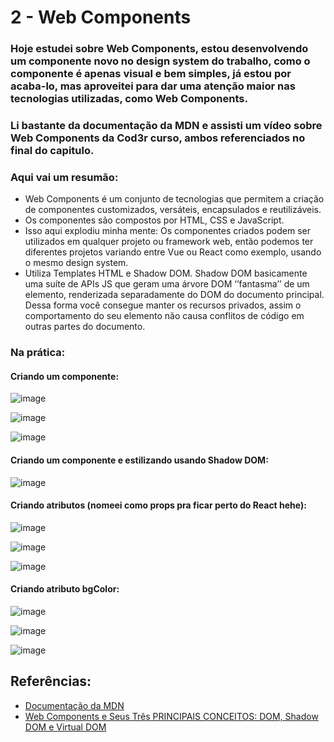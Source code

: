# 2 - Web Components

### Hoje estudei sobre Web Components, estou desenvolvendo um componente novo no design system do trabalho, como o componente é apenas visual e bem simples, já estou por acaba-lo, mas aproveitei para dar uma atenção maior nas tecnologias utilizadas, como Web Components.

### Li bastante da documentação da MDN e assisti um vídeo sobre Web Components da Cod3r curso, ambos referenciados no final do capitulo.

### Aqui vai um resumão:

- Web Components é um conjunto de tecnologias que permitem a criação de componentes customizados, versáteis, encapsulados e reutilizáveis.
- Os componentes são compostos por HTML, CSS e JavaScript.
- Isso aqui explodiu minha mente: Os componentes criados podem ser utilizados em qualquer projeto ou framework web, então podemos ter diferentes projetos variando entre Vue ou React como exemplo, usando o mesmo design system.
- Utiliza Templates HTML e Shadow DOM. Shadow DOM basicamente uma suíte de APIs JS que geram uma árvore DOM ‘’fantasma’’ de um elemento, renderizada separadamente do DOM do documento principal. Dessa forma você consegue manter os recursos privados, assim o comportamento do seu elemento não causa conflitos de código em outras partes do documento.

### Na prática:

#### Criando um componente:

![image](https://github.com/gabrielduete/100DiasDeCodigo-He4rt/assets/59345698/d0010c4c-9d19-49a6-882a-9f0706605a11)

![image](https://github.com/gabrielduete/100DiasDeCodigo-He4rt/assets/59345698/7bcb7405-d7d7-4ef1-81ee-4f0f162df0bd)

![image](https://github.com/gabrielduete/100DiasDeCodigo-He4rt/assets/59345698/1daa4728-0e73-4618-ba25-f86dac059365)

#### Criando um componente e estilizando usando Shadow DOM:

![image](https://github.com/gabrielduete/100DiasDeCodigo-He4rt/assets/59345698/dc54dbef-4b9a-4d91-be9b-cd72fe2ac933)

#### Criando atributos (nomeei como props pra ficar perto do React hehe):

![image](https://github.com/gabrielduete/100DiasDeCodigo-He4rt/assets/59345698/1ab60a99-56a3-419b-9e5d-2e84ae8510c6)

![image](https://github.com/gabrielduete/100DiasDeCodigo-He4rt/assets/59345698/807880a9-02f4-4632-833e-09c7d3af12f9)

![image](https://github.com/gabrielduete/100DiasDeCodigo-He4rt/assets/59345698/3729dbd2-147e-4a5b-82ce-d6e294f63c8a)

#### Criando atributo bgColor:

![image](https://github.com/gabrielduete/100DiasDeCodigo-He4rt/assets/59345698/4ae3094b-62c2-4160-a0b2-1c0930b89c02)

![image](https://github.com/gabrielduete/100DiasDeCodigo-He4rt/assets/59345698/3696ab00-db91-4a49-8881-88ae193f14bc)

![image](https://github.com/gabrielduete/100DiasDeCodigo-He4rt/assets/59345698/2bae9c23-eeb0-4aa1-9f3b-70f4f063051d)

## Referências:

- [Documentação da MDN](https://developer.mozilla.org/en-US/docs/Web/API/Web_components)
- [Web Components e Seus Três PRINCIPAIS CONCEITOS: DOM, Shadow DOM e Virtual DOM](https://www.youtube.com/watch?v=PMm-VRXz8I8&t=33s&ab_channel=Cod3rCursos)
